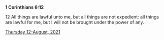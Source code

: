 **1 Corinthians 6:12**

12 All things are lawful unto me, but all things are not expedient: all things are lawful for me, but I will not be brought under the power of any.

[Thursday 12-August, 2021](https://t.me/s/daily_scripture)

